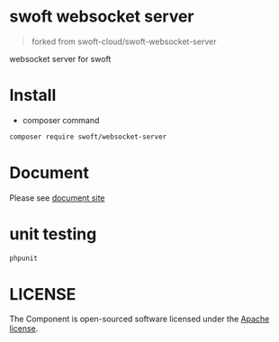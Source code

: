 # swoft websocket server

> forked from swoft-cloud/swoft-websocket-server

websocket server for swoft

# Install

- composer command

```bash
composer require swoft/websocket-server
```

# Document

Please see [document site](https://doc.swoft.org)

# unit testing

```bash
phpunit 
```

# LICENSE

The Component is open-sourced software licensed under the [Apache license](LICENSE).

